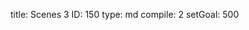 title:          Scenes 3
ID:             150
type:           md
compile:        2
setGoal:        500



